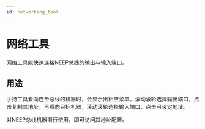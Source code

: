 ```yaml
---
id: networking_tool
---
```

# 网络工具

网络工具能快速连接NEEP总线的输出与输入端口。

## 用途

手持工具看向连至总线的机器时，会显示出相应菜单。滚动滚轮选择输出端口，点击复制其地址。再看向目标机器，滚动滚轮选择输入端口，点击可设定地址。

对NEEP总线机器潜行使用，即可访问其地址配置。